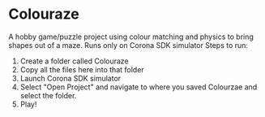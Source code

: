 # Colouraze
A hobby game/puzzle project using colour matching and physics to bring shapes out of a maze. 
Runs only on Corona SDK simulator
Steps to run:
1. Create a folder called Colouraze
2. Copy all the files here into that folder
3. Launch Corona SDK simulator
4. Select "Open Project" and navigate to where you saved Colourzae and select the folder.
5. Play!

